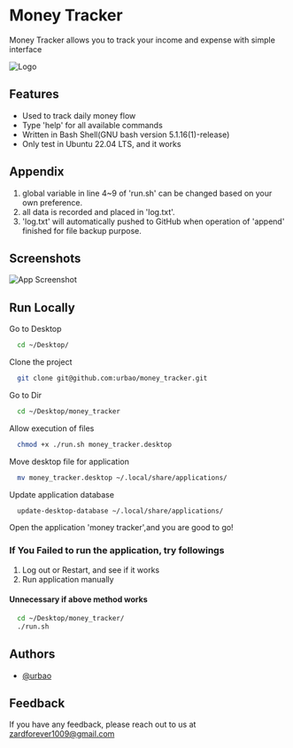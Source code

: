 
# Money Tracker

Money Tracker allows you to track your income and expense with simple interface<br/>



![Logo]()<br/>


## Features

- Used to track daily money flow
- Type 'help' for all available commands
- Written in Bash Shell(GNU bash version 5.1.16(1)-release)
- Only test in Ubuntu 22.04 LTS, and it works 



## Appendix

1. global variable in line 4~9 of 'run.sh' can be changed based on your own preference.
2. all data is recorded and placed in 'log.txt'.
3. 'log.txt' will automatically pushed to GitHub when operation of 'append' finished for file backup purpose.


## Screenshots

![App Screenshot](https://via.placeholder.com/468x300?text=App+Screenshot+Here)


## Run Locally

Go to Desktop
```bash
  cd ~/Desktop/
```

Clone the project

```bash
  git clone git@github.com:urbao/money_tracker.git
```
Go to Dir 
```bash
  cd ~/Desktop/money_tracker
```

Allow execution of files

```bash
  chmod +x ./run.sh money_tracker.desktop
```

Move desktop file for application

```bash
  mv money_tracker.desktop ~/.local/share/applications/ 
```

Update application database

```bash
  update-desktop-database ~/.local/share/applications/
```

Open the application 'money tracker',and you are good to go!
### If You Failed to run the application, try followings
1. Log out or Restart, and see if it works<br/>
2. Run application manually<br/>
#### Unnecessary if above method works
```bash
  cd ~/Desktop/money_tracker/
  ./run.sh
```

## Authors

- [@urbao](https://www.github.com/urbao)


## Feedback

If you have any feedback, please reach out to us at zardforever1009@gmail.com

